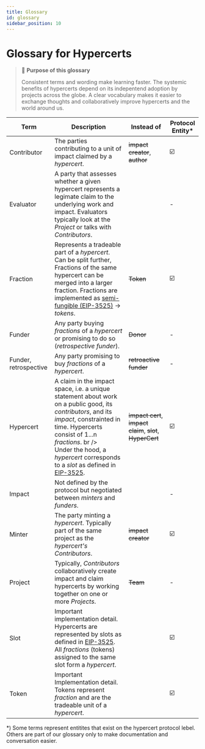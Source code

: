 ```yaml
---
title: Glossary
id: glossary
sidebar_position: 10
---
```


# Glossary for Hypercerts

> 📖 **Purpose of this glossary**
>
> Consistent terms and wording make learning faster. The systemic benefits of hypercerts depend on its indepentend adoption by projects across the globe. A clear vocabulary makes it easier to exchange thoughts and collaboratively improve hypercerts and the world around us.

| Term | Description | Instead of | Protocol Entity* |
| -------- | -------- | -------- | -------- |
| Contributor     | The parties contributing to a unit of impact claimed by a *hypercert*.      | ~~impact creator~~, ~~author~~    | ☑️ |
| Evaluator     | A party that assesses whether a given hypercert represents a legimate claim to the underlying work and impact. Evaluators typically look at the *Project* or talks with *Contributors*. |  | - |
| Fraction     | Represents a tradeable part of a *hypercert*. Can be split further, Fractions of the same hypercert can be merged into a larger fraction. Fractions are implemented as [semi-fungible (EIP-3525)](https://eips.ethereum.org/EIPS/eip-3525) → *tokens*. | ~~Token~~ | ☑️ |
| Funder     | Any party buying *fractions* of a *hypercert* or promising to do so (*retrospective funder*).      | ~~Donor~~ | - |
| Funder, retrospective     | Any party promising to buy *fractions* of a *hypercert*.      | ~~retroactive funder~~ | - |
| Hypercert     | A claim in the impact space, i.e. a unique statement about work on a public good, its *contributors*, and its *impact*, constrainted in time. Hypercerts consist of 1...n *fractions*. br /> <br/>Under the hood, a *hypercert* corresponds to a *slot* as defined in [EIP-3525](https://eips.ethereum.org/EIPS/eip-3525).      | ~~impact cert~~, ~~impact claim~~, ~~slot~~, ~~HyperCert~~    | ☑️ |
| Impact     | Not defined by the protocol but negotiated between *minters* and *funders*.      | | - |
| Minter     | The party minting a *hypercert*. Typically part of the same project as the *hypercert's* *Contributors*.      | ~~impact creator~~ | ☑️ |
 Project     | Typically, *Contributors* collaboratively create impact and claim hypercerts by working together on one or more *Projects*. | ~~Team~~ | - |
| Slot     | Important implementation detail. Hypercerts are represented by slots as defined in [EIP-3525](https://eips.ethereum.org/EIPS/eip-3525). All *fractions* (tokens) assigned to the same slot form a *hypercert*.       |  | ☑️ |
| Token     | Important Implementation detail. Tokens represent *fraction* and are the tradeable unit of a *hypercert*. |  | ☑️ |


*) Some terms represent entitites that exist on the hypercert protocol lebel. Others are part of our glossary only to make documentation and conversation easier.
